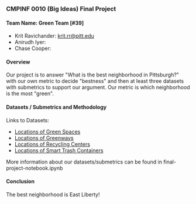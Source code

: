 ### CMPINF 0010 (Big Ideas) Final Project

#### Team Name: Green Team [#39]
- Krit Ravichander: krit.rr@pitt.edu
- Anirudh Iyer:
- Chase Cooper:

#### Overview
Our project is to answer "What is the best neighborhood in Pittsburgh?" with our own metric to decide "bestness" and then at least three datasets with submetrics to support our argument. Our metric is which neighborhood is the most "green".

#### Datasets / Submetrics and Methodology
Links to Datasets:
- [Locations of Green Spaces](https://github.com/krit-rr/big-ideas-final-project/blob/main/green-spaces-locations-pgh.csv)
- [Locations of Greenways](https://github.com/krit-rr/big-ideas-final-project/blob/main/greenways-locations-pgh.csv)
- [Locations of Recycling Centers](https://github.com/krit-rr/big-ideas-final-project/blob/main/recyling-centers-locations-pgh.csv)
- [Locations of Smart Trash Containers](https://github.com/krit-rr/big-ideas-final-project/blob/main/smart-trash-locations-pgh.csv)

More information about our datasets/submetrics can be found in final-project-notebook.ipynb

#### Conclusion
The best neighborhood is East Liberty!
